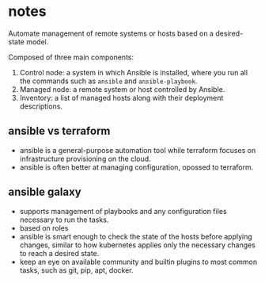 # notes

Automate management of remote systems or hosts based on a desired-state model.

Composed of three main components:

1. Control node: a system in which Ansible is installed, where you run all the commands such as `ansible` and `ansible-playbook`.
2. Managed node: a remote system or host controlled by Ansible.
3. Inventory: a list of managed hosts along with their deployment descriptions.

## ansible vs terraform

- ansible is a general-purpose automation tool while terraform focuses on infrastructure provisioning on the cloud.
- ansible is often better at managing configuration, opossed to terraform.

## ansible galaxy

- supports management of playbooks and any configuration files necessary to run the tasks.
- based on roles
- ansible is smart enough to check the state of the hosts before applying changes, similar to how kubernetes applies only the necessary changes to reach a desired state.
- keep an eye on available community and builtin plugins to most common tasks, such as git, pip, apt, docker.

